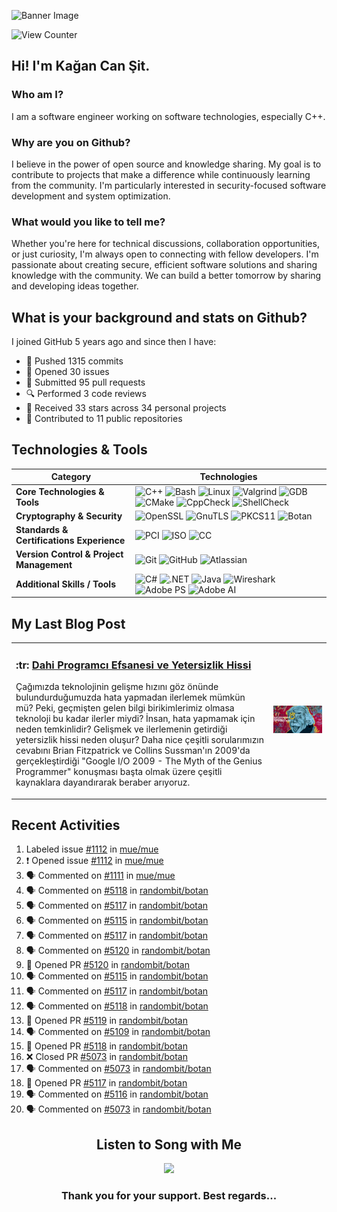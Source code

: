 ![Banner Image](ImageFiles/Gif/banner.gif)

![View Counter](https://komarev.com/ghpvc/?username=kagancansit)

## Hi! I'm Kağan Can Şit.

### Who am I?

I am a software engineer working on software technologies, especially C++.

### Why are you on Github?

I believe in the power of open source and knowledge sharing. My goal is to contribute to projects that make a difference while continuously learning from the community. I'm particularly interested in security-focused software development and system optimization.

### What would you like to tell me?

Whether you're here for technical discussions, collaboration opportunities, or just curiosity, I'm always open to connecting with fellow developers. I'm passionate about creating secure, efficient software solutions and sharing knowledge with the community. We can build a better tomorrow by sharing and developing ideas together.

## What is your background and stats on Github?

I joined GitHub 5 years ago and since then I have:

- 📝 Pushed 1315 commits
- 🐛 Opened 30 issues
- 🚀 Submitted 95 pull requests
- 🔍 Performed 3 code reviews
- 🌟 Received 33 stars across 34 personal projects
- 🔧 Contributed to 11 public repositories

## Technologies & Tools

| Category | Technologies |
|---------------------------------------------|---------------------------------------------|
| **Core Technologies & Tools**               | ![C++](https://img.shields.io/badge/C++-00599C?style=flat-square&logo=cplusplus&logoColor=white) ![Bash](https://img.shields.io/badge/Bash-4EAA25?style=flat-square&logo=gnubash&logoColor=white) ![Linux](https://img.shields.io/badge/Linux-FCC624?style=flat-square&logo=linux&logoColor=black) ![Valgrind](https://img.shields.io/badge/Valgrind-DDB6F2?style=flat-square&logo=v&logoColor=black) ![GDB](https://img.shields.io/badge/GDB-08B135?style=flat-square&logo=gnu&logoColor=white) ![CMake](https://img.shields.io/badge/CMake-064F8C?style=flat-square&logo=cmake&logoColor=white) ![CppCheck](https://img.shields.io/badge/CppCheck-00008B?style=flat-square&logo=checkmarx&logoColor=white) ![ShellCheck](https://img.shields.io/badge/ShellCheck-4EAA25?style=flat-square&logo=shell&logoColor=white) |
| **Cryptography & Security**                 | ![OpenSSL](https://img.shields.io/badge/OpenSSL-721412?style=flat-square&logo=openssl&logoColor=white) ![GnuTLS](https://img.shields.io/badge/GnuTLS-A42E2B?style=flat-square&logo=gnu&logoColor=white) ![PKCS11](https://img.shields.io/badge/PKCS11-384D54?style=flat-square&logo=data:image/svg+xml;base64,PHN2ZyB4bWxucz0iaHR0cDovL3d3dy53My5vcmcvMjAwMC9zdmciIHZpZXdCb3g9IjAgMCAyNCAyNCI+PHBhdGggZmlsbD0id2hpdGUiIGQ9Ik0xMiwyQTEwLDEwIDAgMCwwIDIsMTJBMTAsMTAgMCAwLDAgMTIsMjJBMTAsMTAgMCAwLDAgMjIsMTJBMTAsMTAgMCAwLDAgMTIsMk0xOCwxMkEyLDIgMCAwLDEgMjAsMTRBMiwyIDAgMCwxIDE4LDE2QTIsMiAwIDAsMSAxNiwxNFYxMkgxOFoiLz48L3N2Zz4=) ![Botan](https://img.shields.io/badge/Botan_Crypto-3670A0?style=flat-square&logo=data:image/svg+xml;base64,PHN2ZyB4bWxucz0iaHR0cDovL3d3dy53My5vcmcvMjAwMC9zdmciIHZpZXdCb3g9IjAgMCAyNCAyNCI+PHBhdGggZmlsbD0id2hpdGUiIGQ9Ik0xMiwyQTEwLDEwIDAgMCwwIDIsMTJBMTAsMTAgMCAwLDAgMTIsMjJBMTAsMTAgMCAwLDAgMjIsMTJBMTAsMTAgMCAwLDAgMTIsMk0xMiw5QTMsMyAwIDAsMSAxNSwxMkEzLDMgMCAwLDEgMTIsMTVBMywzIDAgMCwxIDksOSIvPjwvc3ZnPg==) |
| **Standards & Certifications Experience**   | ![PCI](https://img.shields.io/badge/PCI-FF6B6B?style=flat-square&logo=pcisecuritystandards&logoColor=white) ![ISO](https://img.shields.io/badge/ISO19790_Level--3-DC1B52?style=flat-square&logo=iso&logoColor=white) ![CC](https://img.shields.io/badge/Common_Criteria_EAL4+-FF4B4B?style=flat-square&logo=data:image/svg+xml;base64,PHN2ZyB4bWxucz0iaHR0cDovL3d3dy53My5vcmcvMjAwMC9zdmciIHZpZXdCb3g9IjAgMCAyNCAyNCI+PHBhdGggZmlsbD0id2hpdGUiIGQ9Ik0xMiwyQTEwLDEwIDAgMCwwIDIsMTJBMTAsMTAgMCAwLDAgMTIsMjJBMTAsMTAgMCAwLDAgMjIsMTJBMTAsMTAgMCAwLDAgMTIsMk0xMiw1QTMsMyAwIDAsMSAxNSw4QTMsMyAwIDAsMSAxMiwxMUEzLDMgMCAwLDEgOSw4QTMsMyAwIDAsMSAxMiw1WiIvPjwvc3ZnPg==) |
| **Version Control & Project Management**    | ![Git](https://img.shields.io/badge/Git-F05032?style=flat-square&logo=git&logoColor=white) ![GitHub](https://img.shields.io/badge/GitHub-181717?style=flat-square&logo=github&logoColor=white) ![Atlassian](https://img.shields.io/badge/Atlassian_Tools-0052CC?style=flat-square&logo=atlassian&logoColor=white) |
| **Additional Skills / Tools** | ![C#](https://img.shields.io/badge/C%23-239120?style=flat-square&logo=csharp&logoColor=white) ![.NET](https://img.shields.io/badge/.NET-512BD4?style=flat-square&logo=dotnet&logoColor=white) ![Java](https://img.shields.io/badge/Java-007396?style=flat-square&logo=java&logoColor=white) ![Wireshark](https://img.shields.io/badge/Wireshark-1679A7?style=flat-square&logo=wireshark&logoColor=white) ![Adobe PS](https://img.shields.io/badge/Photoshop-31A8FF?style=flat-square&logo=adobephotoshop&logoColor=white) ![Adobe AI](https://img.shields.io/badge/Illustrator-FF9A00?style=flat-square&logo=adobeillustrator&logoColor=white) |

##  My Last Blog Post
<table>
  <tr>
    <td>
      <h3>:tr: <a href="https://kagancansit.github.io/pages/blogs/09.dahi_yazilimci_efsanesi_ve_yetersizlik_hissi.html">Dahi Programcı Efsanesi ve Yetersizlik Hissi</a></h3>
      <p>Çağımızda teknolojinin gelişme hızını göz önünde bulundurduğumuzda hata yapmadan ilerlemek mümkün mü? Peki, geçmişten gelen bilgi birikimlerimiz olmasa teknoloji bu kadar ilerler miydi? İnsan, hata yapmamak için neden temkinlidir? Gelişmek ve ilerlemenin getirdiği yetersizlik hissi neden oluşur? Daha nice çeşitli sorularımızın cevabını Brian Fitzpatrick ve Collins Sussman'ın 2009'da gerçekleştirdiği "Google I/O 2009 - The Myth of the Genius Programmer" konuşması başta olmak üzere çeşitli kaynaklara dayandırarak beraber arıyoruz.</p>
    </td>
    <td>
      <img src="https://raw.githubusercontent.com/KaganCanSit/kagancansit.github.io/main/images/blogs/dahi_yazilimci_efsanesi_ve_yetersizlik_hissi/header_image.webp" alt="Banner">
    </td>
  </tr>
</table>

## Recent Activities
<!--START_SECTION:activity-->
1.  Labeled issue [#1112](https://github.com/mue/mue/issues/1112) in [mue/mue](https://github.com/mue/mue)
2. ❗ Opened issue [#1112](https://github.com/mue/mue/issues/1112) in [mue/mue](https://github.com/mue/mue)
3. 🗣 Commented on [#1111](https://github.com/mue/mue/issues/1111#issuecomment-3411789994) in [mue/mue](https://github.com/mue/mue)
4. 🗣 Commented on [#5118](https://github.com/randombit/botan/pull/5118#issuecomment-3408144342) in [randombit/botan](https://github.com/randombit/botan)
5. 🗣 Commented on [#5117](https://github.com/randombit/botan/pull/5117#issuecomment-3403218067) in [randombit/botan](https://github.com/randombit/botan)
6. 🗣 Commented on [#5115](https://github.com/randombit/botan/pull/5115#issuecomment-3402873624) in [randombit/botan](https://github.com/randombit/botan)
7. 🗣 Commented on [#5117](https://github.com/randombit/botan/pull/5117#issuecomment-3400204953) in [randombit/botan](https://github.com/randombit/botan)
8. 🗣 Commented on [#5120](https://github.com/randombit/botan/pull/5120#issuecomment-3400104990) in [randombit/botan](https://github.com/randombit/botan)
9. 💪 Opened PR [#5120](undefined) in [randombit/botan](https://github.com/randombit/botan)
10. 🗣 Commented on [#5115](https://github.com/randombit/botan/pull/5115#issuecomment-3398592868) in [randombit/botan](https://github.com/randombit/botan)
11. 🗣 Commented on [#5117](https://github.com/randombit/botan/pull/5117#issuecomment-3397190227) in [randombit/botan](https://github.com/randombit/botan)
12. 🗣 Commented on [#5118](https://github.com/randombit/botan/pull/5118#issuecomment-3396174180) in [randombit/botan](https://github.com/randombit/botan)
13. 💪 Opened PR [#5119](undefined) in [randombit/botan](https://github.com/randombit/botan)
14. 🗣 Commented on [#5109](https://github.com/randombit/botan/pull/5109#issuecomment-3394546178) in [randombit/botan](https://github.com/randombit/botan)
15. 💪 Opened PR [#5118](undefined) in [randombit/botan](https://github.com/randombit/botan)
16. ❌ Closed PR [#5073](undefined) in [randombit/botan](https://github.com/randombit/botan)
17. 🗣 Commented on [#5073](https://github.com/randombit/botan/pull/5073#issuecomment-3393060076) in [randombit/botan](https://github.com/randombit/botan)
18. 💪 Opened PR [#5117](undefined) in [randombit/botan](https://github.com/randombit/botan)
19. 🗣 Commented on [#5116](https://github.com/randombit/botan/pull/5116#issuecomment-3392359754) in [randombit/botan](https://github.com/randombit/botan)
20. 🗣 Commented on [#5073](https://github.com/randombit/botan/pull/5073#issuecomment-3391995610) in [randombit/botan](https://github.com/randombit/botan)
<!--END_SECTION:activity-->

<div alt="Song" align="center">   
  <h2>Listen to Song with Me</h2>
  <img src="https://spotify-recently-played-readme.vercel.app/api?user=qtc2yjlwvav1a9frts9pz9h73&count=1" width="400px"/>
  <h3>Thank you for your support. Best regards...</h3>
</div>
